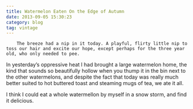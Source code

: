 ```yaml
---
title: Watermelon Eaten On the Edge of Autumn
date: 2013-09-05 15:30:23
category: blog
tag: vintage
---
```

        The breeze had a nip in it today. A playful, flirty little nip to toss our hair and excite our hope, except perhaps for the three year old, who only needed to pee.

In yesterday’s oppressive heat I had brought a large watermelon home, the kind that sounds so beautifully hollow when you thump it in the bin next to the other watermelons, and despite the fact that today was really much better suited to hot buttered toast and steaming mugs of tea, we ate it all.

I think I could eat a whole watermellon by myself in a snow storm, and find it delicious.